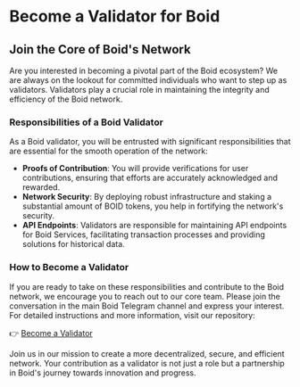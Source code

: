 # Become a Validator for Boid

## Join the Core of Boid's Network

Are you interested in becoming a pivotal part of the Boid ecosystem? We are always on the lookout for committed individuals who want to step up as validators. Validators play a crucial role in maintaining the integrity and efficiency of the Boid network.

### Responsibilities of a Boid Validator

As a Boid validator, you will be entrusted with significant responsibilities that are essential for the smooth operation of the network:

- **Proofs of Contribution**: You will provide verifications for user contributions, ensuring that efforts are accurately acknowledged and rewarded.
- **Network Security**: By deploying robust infrastructure and staking a substantial amount of BOID tokens, you help in fortifying the network's security.
- **API Endpoints**: Validators are responsible for maintaining API endpoints for Boid Services, facilitating transaction processes and providing solutions for historical data.

### How to Become a Validator

If you are ready to take on these responsibilities and contribute to the Boid network, we encourage you to reach out to our core team. Please join the conversation in the main Boid Telegram channel and express your interest. For detailed instructions and more information, visit our repository:

👉 [Become a Validator](https://github.com/animuslabs/boid-worker)

Join us in our mission to create a more decentralized, secure, and efficient network. Your contribution as a validator is not just a role but a partnership in Boid's journey towards innovation and progress.
